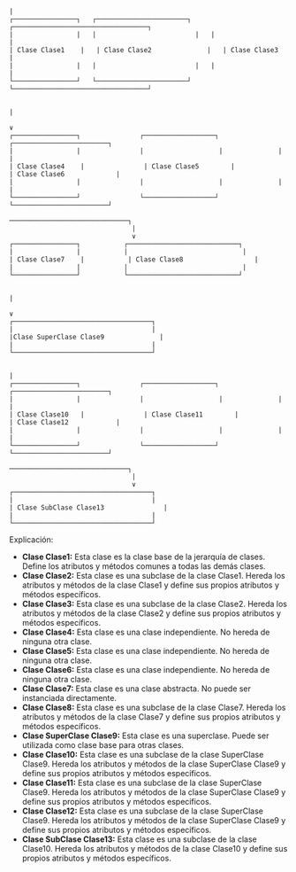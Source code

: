 ```

                                                                                |
┌────────────────┐   ┌───────────────────────┐   ┌──────────────────────────────────┐
|                |   |                         |   |                                  |
| Clase Clase1    |   | Clase Clase2              |   | Clase Clase3                       |
|                |   |                         |   |                                  |
└────────────────┘   └───────────────────────┘   └──────────────────────────────────┘

                                                                                |
                                                                                ∨
┌────────────────┐               ┌──────────────────┐              ┌────────────────────────┐
|                |               |                   |              |                        |
| Clase Clase4    |               | Clase Clase5        |              | Clase Clase6             |
|                |               |                   |              |                        |
└────────────────┘               └──────────────────┘              └────────────────────────┘

──────────────────────────────┐
                               |
                               ∨
┌────────────────┐           ┌────────────────────────────┐
|                |           |                             |
| Clase Clase7    |           | Clase Clase8                  |
|                |           |                             |
└────────────────┘           └────────────────────────────┘

                                                                         |
                                                                         ∨
┌───────────────────────────────────┐
|                                   |
|Clase SuperClase Clase9              |
|                                   |
└───────────────────────────────────┘

                                                                                |
┌────────────────┐               ┌──────────────────┐              ┌────────────────────────┐
|                |               |                   |              |                        |
| Clase Clase10   |               | Clase Clase11        |              | Clase Clase12            |
|                |               |                   |              |                        |
└────────────────┘               └──────────────────┘              └────────────────────────┘

──────────────────────────────┐
                               |
                               ∨
┌───────────────────────────────────┐
|                                   |
| Clase SubClase Clase13               |
|                                   |
└───────────────────────────────────┘

```

Explicación:

* **Clase Clase1:** Esta clase es la clase base de la jerarquía de clases. Define los atributos y métodos comunes a todas las demás clases.
* **Clase Clase2:** Esta clase es una subclase de la clase Clase1. Hereda los atributos y métodos de la clase Clase1 y define sus propios atributos y métodos específicos.
* **Clase Clase3:** Esta clase es una subclase de la clase Clase2. Hereda los atributos y métodos de la clase Clase2 y define sus propios atributos y métodos específicos.
* **Clase Clase4:** Esta clase es una clase independiente. No hereda de ninguna otra clase.
* **Clase Clase5:** Esta clase es una clase independiente. No hereda de ninguna otra clase.
* **Clase Clase6:** Esta clase es una clase independiente. No hereda de ninguna otra clase.
* **Clase Clase7:** Esta clase es una clase abstracta. No puede ser instanciada directamente.
* **Clase Clase8:** Esta clase es una subclase de la clase Clase7. Hereda los atributos y métodos de la clase Clase7 y define sus propios atributos y métodos específicos.
* **Clase SuperClase Clase9:** Esta clase es una superclase. Puede ser utilizada como clase base para otras clases.
* **Clase Clase10:** Esta clase es una subclase de la clase SuperClase Clase9. Hereda los atributos y métodos de la clase SuperClase Clase9 y define sus propios atributos y métodos específicos.
* **Clase Clase11:** Esta clase es una subclase de la clase SuperClase Clase9. Hereda los atributos y métodos de la clase SuperClase Clase9 y define sus propios atributos y métodos específicos.
* **Clase Clase12:** Esta clase es una subclase de la clase SuperClase Clase9. Hereda los atributos y métodos de la clase SuperClase Clase9 y define sus propios atributos y métodos específicos.
* **Clase SubClase Clase13:** Esta clase es una subclase de la clase Clase10. Hereda los atributos y métodos de la clase Clase10 y define sus propios atributos y métodos específicos.